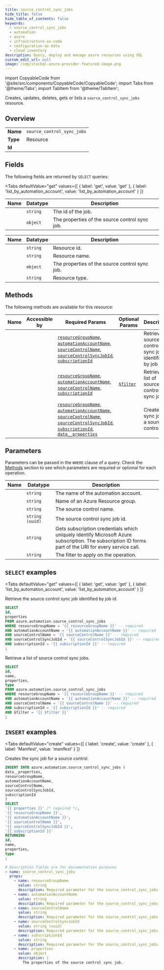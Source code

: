 ```yaml
--- 
title: source_control_sync_jobs
hide_title: false
hide_table_of_contents: false
keywords:
  - source_control_sync_jobs
  - automation
  - azure
  - infrastructure-as-code
  - configuration-as-data
  - cloud inventory
description: Query, deploy and manage azure resources using SQL
custom_edit_url: null
image: /img/stackql-azure-provider-featured-image.png
---
```


import CopyableCode from '@site/src/components/CopyableCode/CopyableCode';
import Tabs from '@theme/Tabs';
import TabItem from '@theme/TabItem';

Creates, updates, deletes, gets or lists a <code>source_control_sync_jobs</code> resource.

## Overview
<table><tbody>
<tr><td><b>Name</b></td><td><code>source_control_sync_jobs</code></td></tr>
<tr><td><b>Type</b></td><td>Resource</td></tr>
<tr><td><b>Id</b></td><td><CopyableCode code="azure.automation.source_control_sync_jobs" /></td></tr>
</tbody></table>

## Fields

The following fields are returned by `SELECT` queries:

<Tabs
    defaultValue="get"
    values={[
        { label: 'get', value: 'get' },
        { label: 'list_by_automation_account', value: 'list_by_automation_account' }
    ]}
>
<TabItem value="get">

<table>
<thead>
    <tr>
    <th>Name</th>
    <th>Datatype</th>
    <th>Description</th>
    </tr>
</thead>
<tbody>
<tr>
    <td><CopyableCode code="id" /></td>
    <td><code>string</code></td>
    <td>The id of the job.</td>
</tr>
<tr>
    <td><CopyableCode code="properties" /></td>
    <td><code>object</code></td>
    <td>The properties of the source control sync job.</td>
</tr>
</tbody>
</table>
</TabItem>
<TabItem value="list_by_automation_account">

<table>
<thead>
    <tr>
    <th>Name</th>
    <th>Datatype</th>
    <th>Description</th>
    </tr>
</thead>
<tbody>
<tr>
    <td><CopyableCode code="id" /></td>
    <td><code>string</code></td>
    <td>Resource id.</td>
</tr>
<tr>
    <td><CopyableCode code="name" /></td>
    <td><code>string</code></td>
    <td>Resource name.</td>
</tr>
<tr>
    <td><CopyableCode code="properties" /></td>
    <td><code>object</code></td>
    <td>The properties of the source control sync job.</td>
</tr>
<tr>
    <td><CopyableCode code="type" /></td>
    <td><code>string</code></td>
    <td>Resource type.</td>
</tr>
</tbody>
</table>
</TabItem>
</Tabs>

## Methods

The following methods are available for this resource:

<table>
<thead>
    <tr>
    <th>Name</th>
    <th>Accessible by</th>
    <th>Required Params</th>
    <th>Optional Params</th>
    <th>Description</th>
    </tr>
</thead>
<tbody>
<tr>
    <td><a href="#get"><CopyableCode code="get" /></a></td>
    <td><CopyableCode code="select" /></td>
    <td><a href="#parameter-resourceGroupName"><code>resourceGroupName</code></a>, <a href="#parameter-automationAccountName"><code>automationAccountName</code></a>, <a href="#parameter-sourceControlName"><code>sourceControlName</code></a>, <a href="#parameter-sourceControlSyncJobId"><code>sourceControlSyncJobId</code></a>, <a href="#parameter-subscriptionId"><code>subscriptionId</code></a></td>
    <td></td>
    <td>Retrieve the source control sync job identified by job id.</td>
</tr>
<tr>
    <td><a href="#list_by_automation_account"><CopyableCode code="list_by_automation_account" /></a></td>
    <td><CopyableCode code="select" /></td>
    <td><a href="#parameter-resourceGroupName"><code>resourceGroupName</code></a>, <a href="#parameter-automationAccountName"><code>automationAccountName</code></a>, <a href="#parameter-sourceControlName"><code>sourceControlName</code></a>, <a href="#parameter-subscriptionId"><code>subscriptionId</code></a></td>
    <td><a href="#parameter-$filter"><code>$filter</code></a></td>
    <td>Retrieve a list of source control sync jobs.</td>
</tr>
<tr>
    <td><a href="#create"><CopyableCode code="create" /></a></td>
    <td><CopyableCode code="insert" /></td>
    <td><a href="#parameter-resourceGroupName"><code>resourceGroupName</code></a>, <a href="#parameter-automationAccountName"><code>automationAccountName</code></a>, <a href="#parameter-sourceControlName"><code>sourceControlName</code></a>, <a href="#parameter-sourceControlSyncJobId"><code>sourceControlSyncJobId</code></a>, <a href="#parameter-subscriptionId"><code>subscriptionId</code></a>, <a href="#parameter-data__properties"><code>data__properties</code></a></td>
    <td></td>
    <td>Creates the sync job for a source control.</td>
</tr>
</tbody>
</table>

## Parameters

Parameters can be passed in the `WHERE` clause of a query. Check the [Methods](#methods) section to see which parameters are required or optional for each operation.

<table>
<thead>
    <tr>
    <th>Name</th>
    <th>Datatype</th>
    <th>Description</th>
    </tr>
</thead>
<tbody>
<tr id="parameter-automationAccountName">
    <td><CopyableCode code="automationAccountName" /></td>
    <td><code>string</code></td>
    <td>The name of the automation account.</td>
</tr>
<tr id="parameter-resourceGroupName">
    <td><CopyableCode code="resourceGroupName" /></td>
    <td><code>string</code></td>
    <td>Name of an Azure Resource group.</td>
</tr>
<tr id="parameter-sourceControlName">
    <td><CopyableCode code="sourceControlName" /></td>
    <td><code>string</code></td>
    <td>The source control name.</td>
</tr>
<tr id="parameter-sourceControlSyncJobId">
    <td><CopyableCode code="sourceControlSyncJobId" /></td>
    <td><code>string (uuid)</code></td>
    <td>The source control sync job id.</td>
</tr>
<tr id="parameter-subscriptionId">
    <td><CopyableCode code="subscriptionId" /></td>
    <td><code>string</code></td>
    <td>Gets subscription credentials which uniquely identify Microsoft Azure subscription. The subscription ID forms part of the URI for every service call.</td>
</tr>
<tr id="parameter-$filter">
    <td><CopyableCode code="$filter" /></td>
    <td><code>string</code></td>
    <td>The filter to apply on the operation.</td>
</tr>
</tbody>
</table>

## `SELECT` examples

<Tabs
    defaultValue="get"
    values={[
        { label: 'get', value: 'get' },
        { label: 'list_by_automation_account', value: 'list_by_automation_account' }
    ]}
>
<TabItem value="get">

Retrieve the source control sync job identified by job id.

```sql
SELECT
id,
properties
FROM azure.automation.source_control_sync_jobs
WHERE resourceGroupName = '{{ resourceGroupName }}' -- required
AND automationAccountName = '{{ automationAccountName }}' -- required
AND sourceControlName = '{{ sourceControlName }}' -- required
AND sourceControlSyncJobId = '{{ sourceControlSyncJobId }}' -- required
AND subscriptionId = '{{ subscriptionId }}' -- required
;
```
</TabItem>
<TabItem value="list_by_automation_account">

Retrieve a list of source control sync jobs.

```sql
SELECT
id,
name,
properties,
type
FROM azure.automation.source_control_sync_jobs
WHERE resourceGroupName = '{{ resourceGroupName }}' -- required
AND automationAccountName = '{{ automationAccountName }}' -- required
AND sourceControlName = '{{ sourceControlName }}' -- required
AND subscriptionId = '{{ subscriptionId }}' -- required
AND $filter = '{{ $filter }}'
;
```
</TabItem>
</Tabs>


## `INSERT` examples

<Tabs
    defaultValue="create"
    values={[
        { label: 'create', value: 'create' },
        { label: 'Manifest', value: 'manifest' }
    ]}
>
<TabItem value="create">

Creates the sync job for a source control.

```sql
INSERT INTO azure.automation.source_control_sync_jobs (
data__properties,
resourceGroupName,
automationAccountName,
sourceControlName,
sourceControlSyncJobId,
subscriptionId
)
SELECT 
'{{ properties }}' /* required */,
'{{ resourceGroupName }}',
'{{ automationAccountName }}',
'{{ sourceControlName }}',
'{{ sourceControlSyncJobId }}',
'{{ subscriptionId }}'
RETURNING
id,
name,
properties,
type
;
```
</TabItem>
<TabItem value="manifest">

```yaml
# Description fields are for documentation purposes
- name: source_control_sync_jobs
  props:
    - name: resourceGroupName
      value: string
      description: Required parameter for the source_control_sync_jobs resource.
    - name: automationAccountName
      value: string
      description: Required parameter for the source_control_sync_jobs resource.
    - name: sourceControlName
      value: string
      description: Required parameter for the source_control_sync_jobs resource.
    - name: sourceControlSyncJobId
      value: string (uuid)
      description: Required parameter for the source_control_sync_jobs resource.
    - name: subscriptionId
      value: string
      description: Required parameter for the source_control_sync_jobs resource.
    - name: properties
      value: object
      description: |
        The properties of the source control sync job.
```
</TabItem>
</Tabs>
